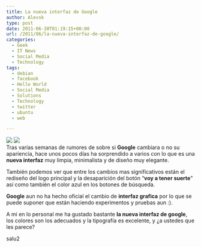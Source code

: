 ```yaml
---
title: La nueva interfaz de Google
author: Alevsk
type: post
date: 2011-06-30T01:19:15+00:00
url: /2011/06/la-nueva-interfaz-de-google/
categories:
  - Geek
  - IT News
  - Social Media
  - Technology
tags:
  - debian
  - facebook
  - Hello World
  - Social Media
  - Solutions
  - Technology
  - twitter
  - ubuntu
  - web

---
```

[![](/images/newgoogle2.jpg)](http://www.alevsk.com/2011/06/la-nueva-interfaz-de-google/newgoogle2/)
[![](/images/newgoogle.jpg)](http://www.alevsk.com/2011/06/la-nueva-interfaz-de-google/newgoogle/)  
Tras varias semanas de rumores de sobre si **Google** cambiara o no su apariencia, hace unos pocos días ha sorprendido a varios con lo que es una **nueva interfaz** muy limpia, minimalista y de diseño muy elegante.

También podemos ver que entre los cambios mas significativos están el rediseño del logo principal y la desaparición del botón “**voy a tener suerte**" así como también el color azul en los botones de búsqueda.

**Google** aun no ha hecho oficial el cambio de **interfaz grafica** por lo que se puede suponer que están haciendo experimentos y pruebas aun :).

A mi en lo personal me ha gustado bastante **la nueva interfaz de google**, los colores son los adecuados y la tipografía es excelente, y ¿a ustedes que les parece?

salu2